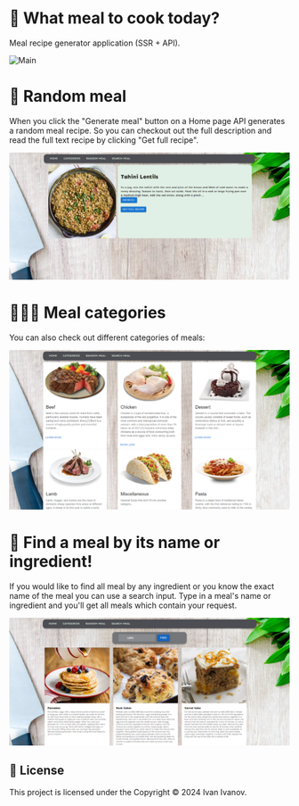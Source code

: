 # 🍲 What meal to cook today? 
Meal recipe generator application (SSR + API).

![Main](./img/meal_main.png)

# 🍔 Random meal
When you click the "Generate meal" button on a Home page API generates a random meal recipe. So you can checkout out the full description and read the full text recipe by clicking "Get full recipe".

![Random meal](./img/meal_random.png)

# 🧑🏼‍🍳 Meal categories
You can also check out different categories of meals:

![Categories](./img/meal_cat.png)

# 🥕 Find a meal by its name or ingredient!
If you would like to find all meal by any ingredient or you know the exact name of the meal you can use a search input.
Type in a meal's name or ingredient and you'll get all meals which contain your request.

![Categories](./img/meal_search.png)

## 📝 License

This project is licensed under the Copyright © 2024 Ivan Ivanov.
